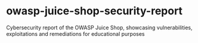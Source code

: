 # owasp-juice-shop-security-report
Cybersecurity report of the OWASP Juice Shop, showcasing vulnerabilities, exploitations and remediations for educational purposes
